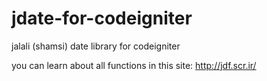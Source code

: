 jdate-for-codeigniter
=====================

jalali (shamsi) date library for codeigniter

you can learn about all functions in this site:
http://jdf.scr.ir/

